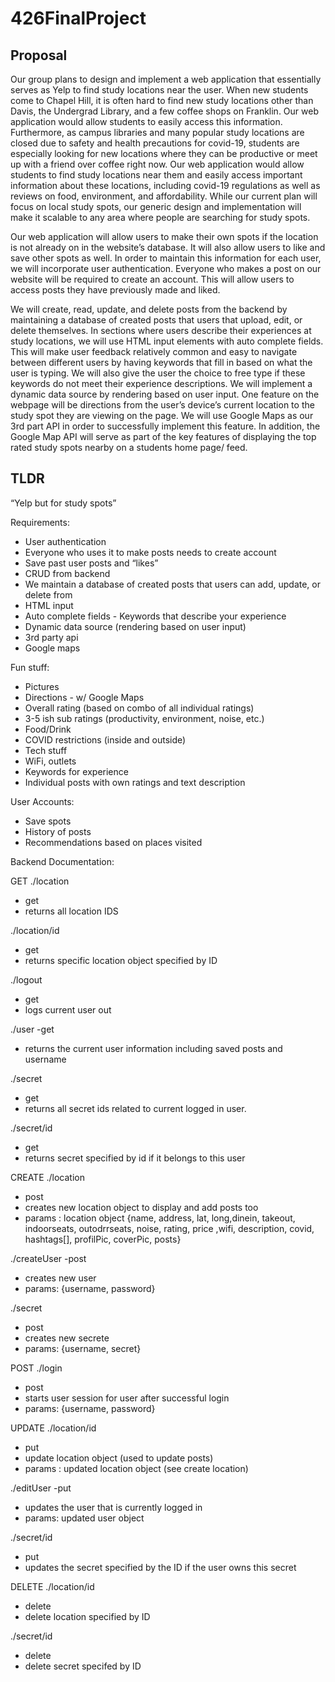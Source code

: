 # 426FinalProject

## Proposal

Our group plans to design and implement a web application that essentially serves as
Yelp to find study locations near the user. When new students come to Chapel Hill, it is often
hard to find new study locations other than Davis, the Undergrad Library, and a few coffee
shops on Franklin. Our web application would allow students to easily access this information.
Furthermore, as campus libraries and many popular study locations are closed due to safety
and health precautions for covid-19, students are especially looking for new locations where
they can be productive or meet up with a friend over coffee right now. Our web application
would allow students to find study locations near them and easily access important information
about these locations, including covid-19 regulations as well as reviews on food, environment,
and affordability. While our current plan will focus on local study spots, our generic design and
implementation will make it scalable to any area where people are searching for study spots.

Our web application will allow users to make their own spots if the location is not already
on in the website’s database. It will also allow users to like and save other spots as well. In
order to maintain this information for each user, we will incorporate user authentication.
Everyone who makes a post on our website will be required to create an account. This will allow
users to access posts they have previously made and liked.

We will create, read, update, and delete posts from the backend by maintaining a
database of created posts that users that upload, edit, or delete themselves. In sections where
users describe their experiences at study locations, we will use HTML input elements with auto
complete fields. This will make user feedback relatively common and easy to navigate between
different users by having keywords that fill in based on what the user is typing. We will also give
the user the choice to free type if these keywords do not meet their experience descriptions. We
will implement a dynamic data source by rendering based on user input. One feature on the
webpage will be directions from the user’s device’s current location to the study spot they are
viewing on the page. We will use Google Maps as our 3rd part API in order to successfully
implement this feature. In addition, the Google Map API will serve as part of the key features of
displaying the top rated study spots nearby on a students home page/ feed.

## TLDR

“Yelp but for study spots”

Requirements:
- User authentication
- Everyone who uses it to make posts needs to create account
- Save past user posts and “likes”
- CRUD from backend
- We maintain a database of created posts that users can add, update, or delete
from
- HTML input
- Auto complete fields - Keywords that describe your experience
- Dynamic data source (rendering based on user input)
- 3rd party api
- Google maps

Fun stuff:
- Pictures
- Directions - w/ Google Maps
- Overall rating (based on combo of all individual ratings)
- 3-5 ish sub ratings (productivity, environment, noise, etc.)
- Food/Drink
- COVID restrictions (inside and outside)
- Tech stuff
- WiFi, outlets
- Keywords for experience
- Individual posts with own ratings and text description

User Accounts:
- Save spots
- History of posts
- Recommendations based on places visited


Backend Documentation:

GET
./location
- get
- returns all location IDS

./location/id
- get
- returns specific location object specified by ID

./logout
- get
- logs current user out

./user
-get
- returns the current user information including saved posts and username

./secret
- get
- returns all secret ids related to current logged in user.

./secret/id
- get
- returns secret specified by id if it belongs to this user

CREATE
./location
- post
- creates new location object to display and add posts too
- params : location object {name, address, lat, long,dinein, takeout, indoorseats, outodrrseats, noise, rating, price ,wifi, description, covid, hashtags[], profilPic, coverPic, posts}

./createUser
-post
- creates new user
- params: {username, password}

./secret
- post
- creates new secrete
- params: {username, secret}

POST
./login
- post
- starts user session for user after successful login
- params: {username, password}


UPDATE
./location/id
- put
- update location object (used to update posts)
- params : updated location object (see create location)

./editUser
-put
- updates the user that is currently logged in
- params: updated user object

./secret/id
- put
- updates the secret specified by the ID if the user owns this secret

DELETE
./location/id
- delete
- delete location specified by ID

./secret/id
- delete
- delete secret specifed by ID
